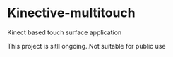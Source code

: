 Kinective-multitouch
====================

Kinect based touch surface application

This project is sitll ongoing..Not suitable for public use
